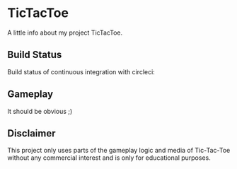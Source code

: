 # TicTacToe

A little info about my project TicTacToe.


## Build Status

Build status of continuous integration with circleci:


## Gameplay

It should be obvious ;)


## Disclaimer

This project only uses parts of the gameplay logic and media of Tic-Tac-Toe without any commercial interest and is only for educational purposes.


